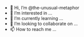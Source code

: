 - 👋 Hi, I’m @the-unusual-metaphor
- 👀 I’m interested in ...
- 🌱 I’m currently learning ...
- 💞️ I’m looking to collaborate on ...
- 📫 How to reach me ...

<!---
the-unusual-metaphor/the-unusual-metaphor is a ✨ special ✨ repository because its `README.md` (this file) appears on your GitHub profile.
You can click the Preview link to take a look at your changes.
--->
